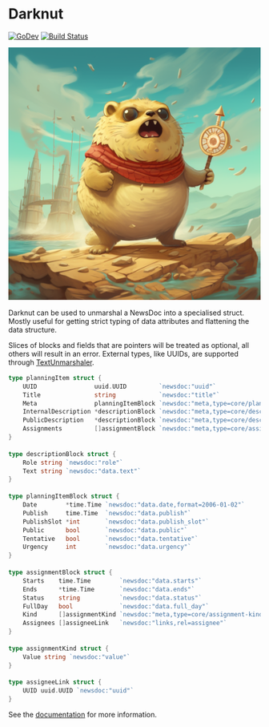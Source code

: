 # Darknut

[![GoDev](https://img.shields.io/static/v1?label=godev&message=reference&color=00add8)][godev]
[![Build Status](https://github.com/ttab/darknut/actions/workflows/test.yaml/badge.svg?branch=main)][actions]

![Image](docs/darknut.png?raw=true)

Darknut can be used to unmarshal a NewsDoc into a specialised struct. Mostly useful for getting strict typing of data attributes and flattening the data structure.

Slices of blocks and fields that are pointers will be treated as optional, all others will result in an error. External types, like UUIDs, are supported through [TextUnmarshaler](https://pkg.go.dev/encoding#TextUnmarshaler).

``` go
type planningItem struct {
	UUID                uuid.UUID         `newsdoc:"uuid"`
	Title               string            `newsdoc:"title"`
	Meta                planningItemBlock `newsdoc:"meta,type=core/planning-item"`
    InternalDescription *descriptionBlock `newsdoc:"meta,type=core/description,role=internal"`
	PublicDescription   *descriptionBlock `newsdoc:"meta,type=core/description,role=public"`
	Assignments         []assignmentBlock `newsdoc:"meta,type=core/assignment"`
}

type descriptionBlock struct {
	Role string `newsdoc:"role"`
	Text string `newsdoc:"data.text"`
}

type planningItemBlock struct {
	Date        *time.Time `newsdoc:"data.date,format=2006-01-02"`
	Publish     time.Time  `newsdoc:"data.publish"`
	PublishSlot *int       `newsdoc:"data.publish_slot"`
	Public      bool       `newsdoc:"data.public"`
	Tentative   bool       `newsdoc:"data.tentative"`
	Urgency     int        `newsdoc:"data.urgency"`
}

type assignmentBlock struct {
	Starts    time.Time        `newsdoc:"data.starts"`
	Ends      *time.Time       `newsdoc:"data.ends"`
	Status    string           `newsdoc:"data.status"`
	FullDay   bool             `newsdoc:"data.full_day"`
	Kind      []assignmentKind `newsdoc:"meta,type=core/assignment-kind"`
	Assignees []assigneeLink   `newsdoc:"links,rel=assignee"`
}

type assignmentKind struct {
	Value string `newsdoc:"value"`
}

type assigneeLink struct {
	UUID uuid.UUID `newsdoc:"uuid"`
}
```

See the [documentation][godev] for more information.

[godev]: https://pkg.go.dev/github.com/ttab/darknut
[actions]: https://github.com/ttab/darknut/actions
